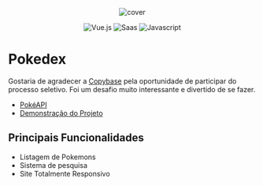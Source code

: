 <p align="center">
  <img src="https://res.cloudinary.com/dnqiosdb6/image/upload/v1666394389/cover/cover-pokedex_hhjn29.png" alt="cover">
</p>

<p align="center">
  <img src="https://img.shields.io/badge/Vue.js-35495E?style=for-the-badge&logo=vuedotjs&logoColor=4FC08D" alt="Vue.js">
  <img src="https://img.shields.io/badge/Sass-CC6699?style=for-the-badge&logo=sass&logoColor=white" alt="Saas">
  <img src="https://img.shields.io/badge/JavaScript-323330?style=for-the-badge&logo=javascript&logoColor=F7DF1E" alt="Javascript">
</p>

# Pokedex

Gostaria de agradecer a [Copybase](https://copybase.com.br/) pela oportunidade de participar do processo seletivo. Foi um desafio muito interessante e divertido de se fazer.

- [PokéAPI](https://pokeapi.co/)
- [Demonstração do Projeto](https://pokeapi-vuejs.vercel.app/)

## Principais Funcionalidades

- Listagem de Pokemons
- Sistema de pesquisa
- Site Totalmente Responsivo
